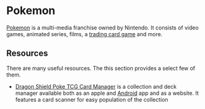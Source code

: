 # Pokemon

[Pokemon](https://www.pokemon.com/) is a multi-media franchise owned by Nintendo.
It consists of video games, animated series, films, a
[trading card game](/wiki/games/trading_card_games.md) and more.

## Resources

There are many useful resources.
The this section provides a select few of them.

- [Dragon Shield Poke TCG Card Manager](https://poketcg.dragonshield.com/) is a collection and deck
  manager available both as an apple and [Android](/wiki/android.md) app and as a website.
  It features a card scanner for easy population of the collection
